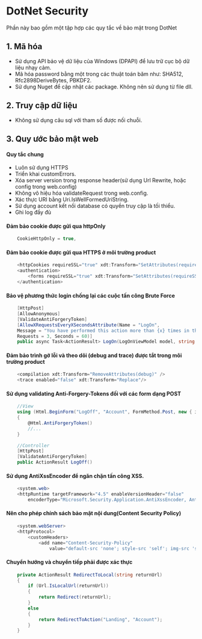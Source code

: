 ﻿# DotNet Security

Phần này bao gồm một tập hợp các quy tắc về bảo mật trong DotNet

## 1. Mã hóa
- Sử dụng API bảo vệ dữ liệu của Windows (DPAPI) để lưu trữ cục bộ dữ liệu nhạy cảm.
- Mã hóa password bằng một trong các thuật toán băm như: SHA512, Rfc2898DeriveBytes, PBKDF2.
- Sử dụng Nuget để cập nhật các package. Không nên sử dụng từ file dll.

## 2. Truy cập dữ liệu
- Không sử dụng câu sql với tham số được nối chuỗi.

## 3. Quy ước bảo mật web
#### Quy tắc chung
- Luôn sử dụng HTTPS
- Triển khai customErrors.
- Xóa server version trong response header(sử dụng Url Rewrite, hoặc config trong web.config)
- Không vô hiệu hóa validateRequest trong web.config.
- Xác thực URI bằng Uri.IsWellFormedUriString.
- Sử dụng account kết nối database có quyền truy cập là tối thiểu.
- Ghi log đầy đủ

#### Đảm bảo cookie được gửi qua httpOnly
```csharp
	CookieHttpOnly = true,
```

#### Đảm bảo cookie được gửi qua HTTPS ở môi trường product
```csharp
	<httpCookies requireSSL="true" xdt:Transform="SetAttributes(requireSSL)"/>
	<authentication>
		<forms requireSSL="true" xdt:Transform="SetAttributes(requireSSL)"/>
	</authentication>
```

#### Bảo vệ phương thức login chống lại các cuộc tấn công Brute Force
```csharp
	[HttpPost]
	[AllowAnonymous]
	[ValidateAntiForgeryToken]
	[AllowXRequestsEveryXSecondsAttribute(Name = "LogOn",
	Message = "You have performed this action more than {x} times in the last {n} seconds.",
	Requests = 3, Seconds = 60)]
	public async Task<ActionResult> LogOn(LogOnViewModel model, string returnUrl)
```

#### Đảm bảo trình gỡ lỗi và theo dõi (debug and trace) được tắt trong môi trường product
```csharp
	<compilation xdt:Transform="RemoveAttributes(debug)" />
	<trace enabled="false" xdt:Transform="Replace"/>
```

#### Sử dụng validating Anti-Forgery-Tokens đối với các form dạng POST
```csharp
	//View
	using (Html.BeginForm("LogOff", "Account", FormMethod.Post, new { id = "logoutForm"}))
	{
		@Html.AntiForgeryToken()
		//...
	}
	
	//Controller
	[HttpPost]
	[ValidateAntiForgeryToken]
	public ActionResult LogOff()
```

#### Sử dụng AntiXssEncoder để ngăn chặn tấn công XSS.
```csharp
	<system.web>
	<httpRuntime targetFramework="4.5" enableVersionHeader="false"
		encoderType="Microsoft.Security.Application.AntiXssEncoder, AntiXssLibrary" maxRequestLength="4096" />
```

#### Nên cho phép chính sách bảo mật nội dung(Content Security Policy)
```csharp
	<system.webServer>
	<httpProtocol>
        <customHeaders>
            <add name="Content-Security-Policy"
                value="default-src 'none'; style-src 'self'; img-src 'self'; font-src 'self'; script-src 'self'"/>
```

#### Chuyển hướng và chuyển tiếp phải được xác thực
```csharp
	private ActionResult RedirectToLocal(string returnUrl)
	{
		if (Url.IsLocalUrl(returnUrl))
		{
			return Redirect(returnUrl);
		}
		else
		{
			return RedirectToAction("Landing", "Account");
		}
	}	
```


